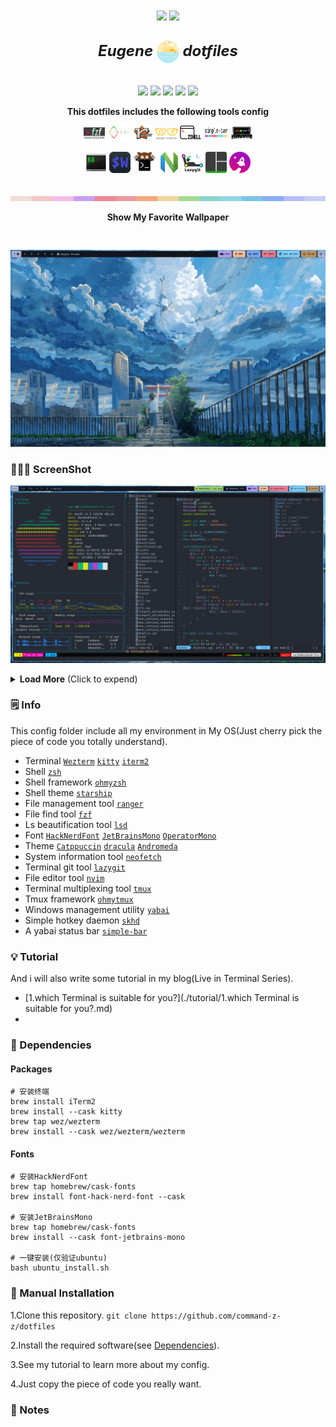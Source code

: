 <p align="center" style="margin-bottom:10px;margin-top:10px;">
<img src="https://img.shields.io/badge/Linux-FCC624?style=for-the-badge&logo=linux&logoColor=black">
<img src="https://img.shields.io/badge/macOS-FCC624?style=for-the-badge&logo=apple&logoColor=black">
</p>

<h2 align="center">
 <b style="font-size:24px;line-height:24px;vertical-align:middle;"><i>Eugene <img src="./img/dotfiles-logo.png" width="36px" style="vertical-align:middle;"> dotfiles</i></b>
</h2>

<p align=center style="margin-top:36px">	  
  <img src="https://img.shields.io/github/stars/command-z-z/dotfiles?color=dd864a&labelColor=202328&style=for-the-badge">
  <img src="https://img.shields.io/github/forks/command-z-z/dotfiles?color=82aaff&labelColor=202328&style=for-the-badge">
  <img src="https://img.shields.io/github/issues/command-z-z/dotfiles?color=bf616a&labelColor=202328&style=for-the-badge">
  <img src="https://img.shields.io/github/issues-pr/command-z-z/dotfiles?color=c792ea&labelColor=202328&style=for-the-badge">
  <img src="https://img.shields.io/github/license/command-z-z/dotfiles?color=15121C&labelColor=202328&style=for-the-badge">  
</p>

<p align="center"><b>This dotfiles includes the following tools config</b></p>
<p align="center">
<img src="./img/fzf-icon.png" width="34px">
<img src="./img/yabai-icon.png" width="38px" height="22px">
<img src="./img/ranger-icon.png" width="30px" height="22px">
<img src="./img/nerd-fonts-icon.svg" width="37px">
<img src="./img/zsh-icon.png" width="34px">
<img src="./img/simple-bar-icon.png" width="40px" height="22px">
<img src="./img/ohmyzsh-icon.png" width="34px">
</p>
<p align="center">
<img src="./img/iterm2-icon.png" width="34px">
<img src="./img/wezterm-icon.svg" width="34px">
<img src="./img/kitty-icon.svg" width="37px">
<img src="./img/neovim-icon.png" width="34px">
<img src="./img/lazygit-icon.png" width="34px">
<img src="./img/tmux-icon.png" width="34px">
<img src="./img/starship-icon.png" width="34px">
</p>
<p align="center">
<img src="./img/split-line.png" style="margin-top:20px;" width="600px">
</p>

<p align="center"><b>Show My Favorite Wallpaper</b></p>

<p align="center">
<img src="./img/img1.gif" style="margin-top:30px">
</p>

### 🧑🏾‍🎨 ScreenShot

![](./img/img2.png)

<details>
<summary><b>Load More</b> <span style="font-size:14px;">(Click to expend) </span> </summary>


![](./img/img3.png)

![](./img/img7.png)

![](./img/img4.png)

![](./img/img9.png)

![](./img/img5.png)

![](./img/img6.png)

![](./img/img8.png)

![](./img/img10.png)

</details>


### 🗒️ Info

This config folder include all my environment in My OS(Just cherry pick the piece of code you totally understand).

- Terminal [`Wezterm`](https://github.com/wez/wezterm) [`kitty`](https://github.com/kovidgoyal/kitty) [`iterm2`](https://github.com/gnachman/iTerm2)
- Shell [`zsh`](https://www.zsh.org/)
- Shell framework [`ohmyzsh`](https://github.com/ohmyzsh/ohmyzsh)
- Shell theme [`starship`](https://github.com/starship/starship)
- File management tool [`ranger`](https://github.com/ranger/ranger)
- File find tool [`fzf`](https://github.com/junegunn/fzf)
- Ls beautification tool [`lsd`](https://github.com/Peltoche/lsd)
- Font [`HackNerdFont`](https://github.com/ryanoasis/nerd-fonts) [`JetBrainsMono`](https://github.com/JetBrains/JetBrainsMono) [`OperatorMono`](https://www.typography.com/fonts/operator/styles/multi) 
- Theme [`Catppuccin`](https://github.com/catppuccin/catppuccin) [`dracula`](https://github.com/dracula/dracula-theme) [`Andromeda`](https://github.com/EliverLara/Andromeda)
- System information tool [`neofetch`](https://github.com/dylanaraps/neofetch)
- Terminal git tool [`lazygit`](https://github.com/jesseduffield/lazygit)
- File editor tool [`nvim`](https://github.com/neovim/neovim)
- Terminal multiplexing tool [`tmux`](https://github.com/tmux/tmux)
- Tmux framework [`ohmytmux`](https://github.com/gpakosz/.tmux)
- Windows management utility [`yabai`](https://github.com/koekeishiya/yabai)
- Simple hotkey daemon [`skhd`](https://github.com/koekeishiya/skhd)
- A yabai status bar [`simple-bar`](https://github.com/Jean-Tinland/simple-bar)

### 💡 Tutorial

And i will also write some tutorial in my blog(Live in Terminal Series).

- [1.which Terminal is suitable for you?](./tutorial/1.which Terminal is suitable for you?.md)
- []()

### 🔨 Dependencies
#### Packages
```
# 安装终端
brew install iTerm2
brew install --cask kitty
brew tap wez/wezterm
brew install --cask wez/wezterm/wezterm
```
#### Fonts
```
# 安装HackNerdFont
brew tap homebrew/cask-fonts
brew install font-hack-nerd-font --cask

# 安装JetBrainsMono
brew tap homebrew/cask-fonts
brew install --cask font-jetbrains-mono

# 一键安装(仅验证ubuntu)
bash ubuntu_install.sh
```
### 🚀 Manual Installation

1.Clone this repository.
`git clone https://github.com/command-z-z/dotfiles`

2.Install the required software(see [Dependencies](#-dependencies)).

3.See my tutorial to learn more about my config.

4.Just copy the piece of code you really want.

### 🤖 Notes
